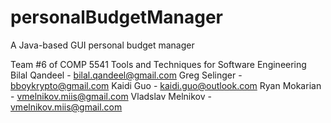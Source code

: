 # personalBudgetManager
A Java-based GUI personal budget manager

Team #6 of COMP 5541 Tools and Techniques for Software Engineering
Bilal Qandeel - bilal.qandeel@gmail.com
Greg Selinger - bboykrypto@gmail.com
Kaidi Guo - kaidi.guo@outlook.com
Ryan Mokarian - vmelnikov.miis@gmail.com
Vladslav Melnikov - vmelnikov.miis@gmail.com
